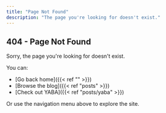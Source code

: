 ```yaml
---
title: "Page Not Found"
description: "The page you're looking for doesn't exist."
---
```


## 404 - Page Not Found

Sorry, the page you're looking for doesn't exist. 

You can:
- [Go back home]({{< ref "" >}})
- [Browse the blog]({{< ref "posts" >}})
- [Check out YABA]({{< ref "posts/yaba" >}})

Or use the navigation menu above to explore the site. 